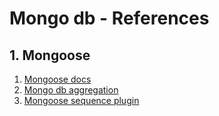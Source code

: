 # Mongo db - References


## 1. Mongoose
1. [Mongoose docs](https://mongoosejs.com/docs/index.html)
2. [Mongo db aggregation](https://www.geeksforgeeks.org/aggregation-in-mongodb/)
3. [Mongoose sequence plugin](https://www.npmjs.com/package/mongoose-sequence)